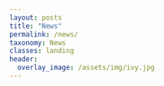 ```yaml
---
layout: posts
title: "News"
permalink: /news/
taxonomy: News
classes: landing
header:
  overlay_image: /assets/img/ivy.jpg
---
```


